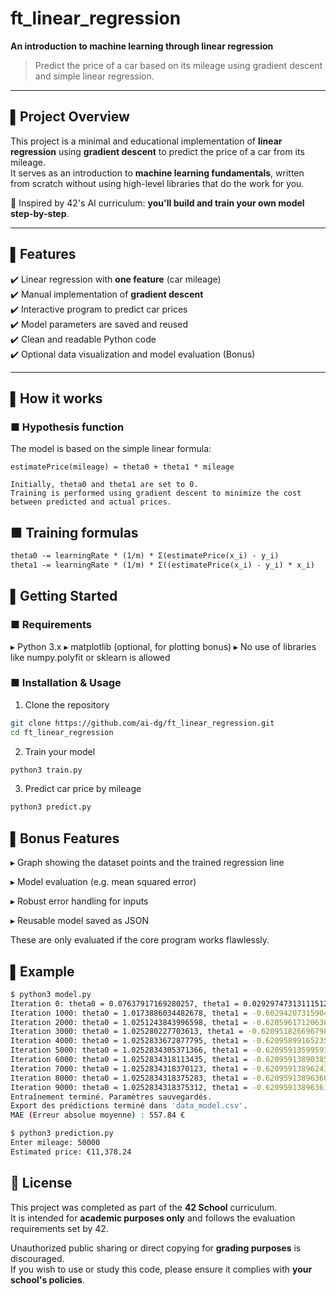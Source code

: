 # ft_linear_regression 
**An introduction to machine learning through linear regression**  

> Predict the price of a car based on its mileage using gradient descent and simple linear regression.

---

## ▌Project Overview  

This project is a minimal and educational implementation of **linear regression** using **gradient descent** to predict the price of a car from its mileage.  
It serves as an introduction to **machine learning fundamentals**, written from scratch without using high-level libraries that do the work for you.

📘 Inspired by 42's AI curriculum: **you'll build and train your own model step-by-step**.

---

## ▌Features  

✔️ Linear regression with **one feature** (car mileage)  
✔️ Manual implementation of **gradient descent**  
✔️ Interactive program to predict car prices  
✔️ Model parameters are saved and reused  
✔️ Clean and readable Python code  
✔️ Optional data visualization and model evaluation (Bonus)

---

## ▌How it works  

### ■ Hypothesis function  
The model is based on the simple linear formula:  
```text
estimatePrice(mileage) = theta0 + theta1 * mileage

Initially, theta0 and theta1 are set to 0.
Training is performed using gradient descent to minimize the cost between predicted and actual prices.
```


## ■ Training formulas
```txt
theta0 -= learningRate * (1/m) * Σ(estimatePrice(x_i) - y_i)
theta1 -= learningRate * (1/m) * Σ((estimatePrice(x_i) - y_i) * x_i)
```

## ▌Getting Started
### ■ Requirements
▸ Python 3.x
▸ matplotlib (optional, for plotting bonus)
▸ No use of libraries like numpy.polyfit or sklearn is allowed

### ■ Installation & Usage
1. Clone the repository
```bash
git clone https://github.com/ai-dg/ft_linear_regression.git
cd ft_linear_regression
```
2. Train your model
```bash
python3 train.py
```
3. Predict car price by mileage
```bash
python3 predict.py
```

## ▌Bonus Features
▸ Graph showing the dataset points and the trained regression line

▸ Model evaluation (e.g. mean squared error)

▸ Robust error handling for inputs

▸ Reusable model saved as JSON

These are only evaluated if the core program works flawlessly.


## ▌Example
```bash
$ python3 model.py
Iteration 0: theta0 = 0.07637917169280257, theta1 = 0.029297473131115127
Iteration 1000: theta0 = 1.0173886034482678, theta1 = -0.602942073159048
Iteration 2000: theta0 = 1.0251243843996598, theta1 = -0.6205961712063829
Iteration 3000: theta0 = 1.025280227703613, theta1 = -0.6209518266967988
Iteration 4000: theta0 = 1.0252833672877795, theta1 = -0.6209589916523539
Iteration 5000: theta0 = 1.0252834305371366, theta1 = -0.6209591359959374
Iteration 6000: theta0 = 1.0252834318113435, theta1 = -0.6209591389038507
Iteration 7000: theta0 = 1.0252834318370123, theta1 = -0.6209591389624312
Iteration 8000: theta0 = 1.0252834318375283, theta1 = -0.6209591389636094
Iteration 9000: theta0 = 1.0252834318375312, theta1 = -0.6209591389636161
Entraînement terminé. Paramètres sauvegardés.
Export des prédictions terminé dans 'data_model.csv'.
MAE (Erreur absolue moyenne) : 557.84 €

$ python3 prediction.py
Enter mileage: 50000
Estimated price: €11,378.24
```

## 📜 License

This project was completed as part of the **42 School** curriculum.  
It is intended for **academic purposes only** and follows the evaluation requirements set by 42.  

Unauthorized public sharing or direct copying for **grading purposes** is discouraged.  
If you wish to use or study this code, please ensure it complies with **your school's policies**.
